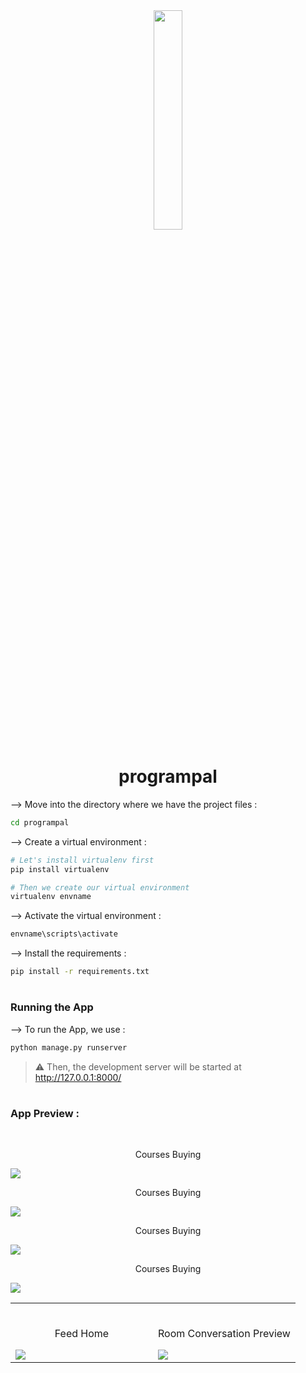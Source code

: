 <div align="center">
<img width="30%" src="https">

# programpal
</div>


--> Move into the directory where we have the project files : 
```bash
cd programpal

```

--> Create a virtual environment :
```bash
# Let's install virtualenv first
pip install virtualenv

# Then we create our virtual environment
virtualenv envname

```

--> Activate the virtual environment :
```bash
envname\scripts\activate

```

--> Install the requirements :
```bash
pip install -r requirements.txt

```

#

### Running the App

--> To run the App, we use :
```bash
python manage.py runserver

```

> ⚠ Then, the development server will be started at http://127.0.0.1:8000/

#

### App Preview :

<table width="100%"> 
<tr>
<td width="50%">      
&nbsp; 
<br>
<p align="center">
  Feed Home
</p>
  <img src="https://github.com/hrikeshyadav/programpal/assets/118671176/70b25b29-7977-43a9-9dfd-da8b80dd35f6">

</td> 
<td width="50%">
<br>
<p align="center">
  Room Conversation Preview
</p>
<img src="https://github.com/hrikeshyadav/programpal/assets/118671176/e18f1923-3651-4e68-b42d-7c365b191074">  
</td>

<br>
<p align="center">
  Courses Buying
</p>
<img src="https://github.com/hrikeshyadav/programpal/assets/118671176/d9a57980-ae32-4e82-a216-6dce210c264d">  
</td>

<br>
<p align="center">
  Courses Buying
</p>
<img src="https://github.com/hrikeshyadav/programpal/assets/118671176/d9a57980-ae32-4e82-a216-6dce210c264d">  
</td>


<br>
<p align="center">
  Courses Buying
</p>
<img src="https://github.com/hrikeshyadav/programpal/assets/118671176/d9a57980-ae32-4e82-a216-6dce210c264d">  
</td>


<br>
<p align="center">
  Courses Buying
</p>
<img src="https://github.com/hrikeshyadav/programpal/assets/118671176/d9a57980-ae32-4e82-a216-6dce210c264d">  
</td>






